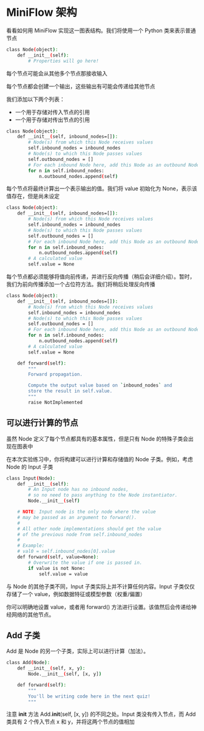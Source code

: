 # MiniFlow 架构

看看如何用 MiniFlow 实现这一图表结构。我们将使用一个 Python 类来表示普通节点

```bash
class Node(object):
    def __init__(self):
        # Properties will go here!
```

每个节点可能会从其他多个节点那接收输入

每个节点都会创建一个输出，这些输出有可能会传递给其他节点

我们添加以下两个列表：

* 一个用于存储对传入节点的引用
* 一个用于存储对传出节点的引用

```bash
class Node(object):
    def __init__(self, inbound_nodes=[]):
        # Node(s) from which this Node receives values
        self.inbound_nodes = inbound_nodes
        # Node(s) to which this Node passes values
        self.outbound_nodes = []
        # For each inbound Node here, add this Node as an outbound Node to _that_ Node.
        for n in self.inbound_nodes:
            n.outbound_nodes.append(self)
```

每个节点将最终计算出一个表示输出的值。我们将 value 初始化为 None，表示该值存在，但是尚未设定

```bash
class Node(object):
    def __init__(self, inbound_nodes=[]):
        # Node(s) from which this Node receives values
        self.inbound_nodes = inbound_nodes
        # Node(s) to which this Node passes values
        self.outbound_nodes = []
        # For each inbound Node here, add this Node as an outbound Node to _that_ Node.
        for n in self.inbound_nodes:
            n.outbound_nodes.append(self)
        # A calculated value
        self.value = None
```

每个节点都必须能够将值向前传递，并进行反向传播（稍后会详细介绍）。暂时，我们为前向传播添加一个占位符方法。我们将稍后处理反向传播

```bash
class Node(object):
    def __init__(self, inbound_nodes=[]):
        # Node(s) from which this Node receives values
        self.inbound_nodes = inbound_nodes
        # Node(s) to which this Node passes values
        self.outbound_nodes = []
        # For each inbound Node here, add this Node as an outbound Node to _that_ Node.
        for n in self.inbound_nodes:
            n.outbound_nodes.append(self)
        # A calculated value
        self.value = None

    def forward(self):
        """
        Forward propagation.

        Compute the output value based on `inbound_nodes` and
        store the result in self.value.
        """
        raise NotImplemented
```

## 可以进行计算的节点

虽然 Node 定义了每个节点都具有的基本属性，但是只有 Node 的特殊子类会出现在图表中

在本次实验练习中，你将构建可以进行计算和存储值的 Node 子类。例如，考虑 Node 的 Input 子类

```bash
class Input(Node):
    def __init__(self):
        # An Input node has no inbound nodes,
        # so no need to pass anything to the Node instantiator.
        Node.__init__(self)

    # NOTE: Input node is the only node where the value
    # may be passed as an argument to forward().
    #
    # All other node implementations should get the value
    # of the previous node from self.inbound_nodes
    #
    # Example:
    # val0 = self.inbound_nodes[0].value
    def forward(self, value=None):
        # Overwrite the value if one is passed in.
        if value is not None:
            self.value = value
```

与 Node 的其他子类不同，Input 子类实际上并不计算任何内容。Input 子类仅仅存储了一个 value，例如数据特征或模型参数（权重/偏置）

你可以明确地设置 value，或者用 forward() 方法进行设置。该值然后会传递给神经网络的其他节点。

## Add 子类

Add 是 Node 的另一个子类，实际上可以进行计算（加法）。

```bash
class Add(Node):
    def __init__(self, x, y):
        Node.__init__(self, [x, y])

    def forward(self):
        """
        You'll be writing code here in the next quiz!
        """
```

注意 __init__ 方法 Add.__init__(self, [x, y]) 的不同之处。Input 类没有传入节点，而 Add 类具有 2 个传入节点 x 和 y，并将这两个节点的值相加

